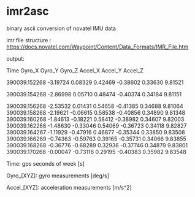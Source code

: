 # imr2asc
binary ascii conversion of novatel IMU data

imr file structure : https://docs.novatel.com/Waypoint/Content/Data_Formats/IMR_File.htm

output:

Time              Gyro_X     Gyro_Y     Gyro_Z    Accel_X    Accel_Y    Accel_Z

390039.152268   -3.19724    0.08329    0.42469   -0.38602    0.33630    9.81521

390039.154268   -2.86998    0.05710    0.48474   -0.40374    0.34184    9.81151

390039.156268   -2.53532    0.01431    0.54658   -0.41385    0.34688    9.81064
390039.158268   -2.19621   -0.06615    0.58538   -0.40856    0.34890    9.81348
390039.160268   -1.84613   -0.18221    0.58412   -0.38982    0.34607    9.82003
390039.162268   -1.48630   -0.33046    0.54069   -0.36723    0.34118    9.82827
390039.164267   -1.11929   -0.47916    0.46877   -0.35344    0.33850    9.83508
390039.166269   -0.74363   -0.59763    0.39165   -0.35731    0.34066    9.83855
390039.168268   -0.36776   -0.68289    0.32936   -0.37746    0.34879    9.83801
390039.170268   -0.00047   -0.73116    0.29195   -0.40383    0.35982    9.83548

Time: gps seconds of week [s]

Gyro_[XYZ]: gyro measurements [deg/s]

Accel_[XYZ]: acceleration measurements [m/s^2]
